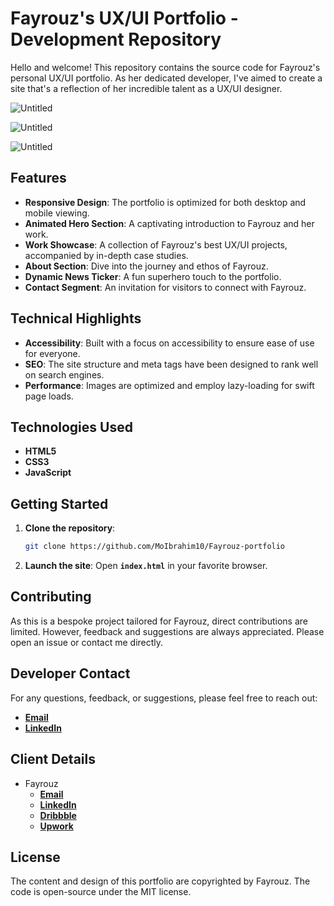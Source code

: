 # **Fayrouz's UX/UI Portfolio - Development Repository**

Hello and welcome! This repository contains the source code for Fayrouz's personal UX/UI portfolio. As her dedicated developer, I've aimed to create a site that's a reflection of her incredible talent as a UX/UI designer.

![Untitled](https://s3-us-west-2.amazonaws.com/secure.notion-static.com/cdf5b648-334f-4551-aba8-80fc89ef061e/Untitled.png)

![Untitled](https://s3-us-west-2.amazonaws.com/secure.notion-static.com/c32e7a36-c098-45af-873f-07ede0e21479/Untitled.png)

![Untitled](https://s3-us-west-2.amazonaws.com/secure.notion-static.com/e54ddd94-003b-447e-9223-1bfdb969e6b7/Untitled.png)

## **Features**

- **Responsive Design**: The portfolio is optimized for both desktop and mobile viewing.
- **Animated Hero Section**: A captivating introduction to Fayrouz and her work.
- **Work Showcase**: A collection of Fayrouz's best UX/UI projects, accompanied by in-depth case studies.
- **About Section**: Dive into the journey and ethos of Fayrouz.
- **Dynamic News Ticker**: A fun superhero touch to the portfolio.
- **Contact Segment**: An invitation for visitors to connect with Fayrouz.

## **Technical Highlights**

- **Accessibility**: Built with a focus on accessibility to ensure ease of use for everyone.
- **SEO**: The site structure and meta tags have been designed to rank well on search engines.
- **Performance**: Images are optimized and employ lazy-loading for swift page loads.

## **Technologies Used**

- **HTML5**
- **CSS3**
- **JavaScript**

## **Getting Started**

1. **Clone the repository**:
    
    ```bash
    git clone https://github.com/MoIbrahim10/Fayrouz-portfolio
    ```
    
2. **Launch the site**:
Open **`index.html`** in your favorite browser.

## **Contributing**

As this is a bespoke project tailored for Fayrouz, direct contributions are limited. However, feedback and suggestions are always appreciated. Please open an issue or contact me directly.

## **Developer Contact**

For any questions, feedback, or suggestions, please feel free to reach out:

- **[Email](mailto:dev.mo.ibrahim@gmail.com)**
- **[LinkedIn](https://www.linkedin.com/in/mohamed-ibrahim-14ba741b3)**

## **Client Details**

- Fayrouz
    - **[Email](mailto:fayrouzdakrouri@gmail.com)**
    - **[LinkedIn](https://www.linkedin.com/in/fayrouzdak/)**
    - **[Dribbble](https://dribbble.com/fayrouzdak)**
    - **[Upwork](https://www.upwork.com/freelancers/~0187d34adc84a50b3f)**

## **License**

The content and design of this portfolio are copyrighted by Fayrouz. The code is open-source under the MIT license.

